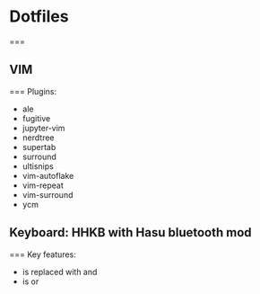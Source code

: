 # Dotfiles
===


## VIM
===
Plugins:
- ale
- fugitive
- jupyter-vim
- nerdtree
- supertab
- surround
- ultisnips
- vim-autoflake
- vim-repeat
- vim-surround
- ycm


## Keyboard: HHKB with Hasu bluetooth mod
===
Key features:
- <capslock> is replaced with <backspace> and <ctrl>
- <space> is <fn> or <space>
